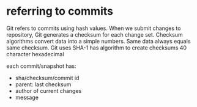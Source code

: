 # referring to commits
Git refers to commits using hash values. When we submit changes to repository, Git generates a checksum for each change set. Checksum algorithms convert data into a simple numbers. Same data always equals same checksum.
Git uses SHA-1 has algorithm to create checksums
40 character hexadecimal

each commit/snapshot has:
* sha/checksum/commit id
* parent: last checksum
* author of current changes
* message

